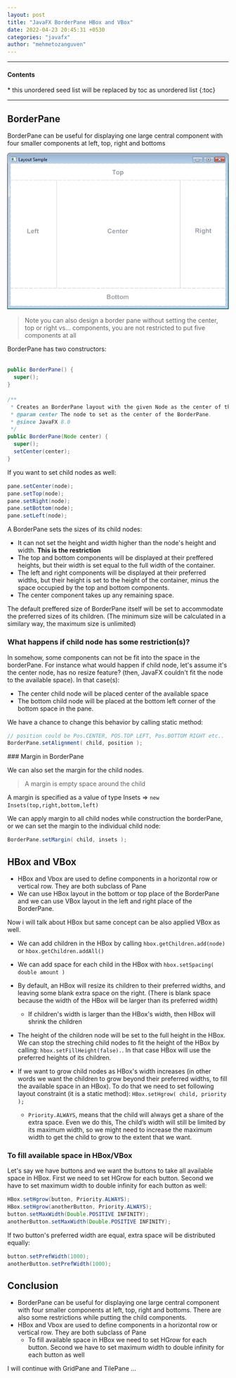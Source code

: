 ```yaml
---
layout: post
title: "JavaFX BorderPane HBox and VBox"
date: 2022-04-23 20:45:31 +0530
categories: "javafx"
author: "mehmetozanguven"
---
```


<nav class="custom-table-of-contents">
<hr class="horizontal-line">
  <h4 class="table-of-contents-title">Contents</h4>
  * this unordered seed list will be replaced by toc as unordered list
  {:toc}
 <hr class="horizontal-line">
</nav>

## BorderPane

BorderPane can be useful for displaying one large central component with four smaller components at left, top, right and bottoms

<img src="/assets/javafx/borderpane_hbox_and_vbox/borderpane.png" alt="borderpane">

> Note you can also design a border pane without setting the center, top or right vs... components, you are not restricted to put five components at all

BorderPane has two constructors:

```java

public BorderPane() {
  super();
}

/**
 * Creates an BorderPane layout with the given Node as the center of the BorderPane.
 * @param center The node to set as the center of the BorderPane.
 * @since JavaFX 8.0
 */
public BorderPane(Node center) {
  super();
  setCenter(center);
}
```

If you want to set child nodes as well:

```java
pane.setCenter(node);
pane.setTop(node);
pane.setRight(node);
pane.setBottom(node);
pane.setLeft(node);
```

A BorderPane sets the sizes of its child nodes:

- It can not set the height and width higher than the node's height and width. **This is the restriction**
- The top and bottom components will be displayed at their preffered heights, but their width is set equal to the full width of the container.
- The left and right components will be displayed at their preferred widths, but their height is set to the height of the
  container, minus the space occupied by the top and bottom components.
- The center component takes up any remaining space.

The default preffered size of BorderPane itself will be set to accommodate the preferred sizes of its children. (The minimum size will be calculated in a similary way, the maximum size is unlimited)

### What happens if child node has some restriction(s)?

In somehow, some components can not be fit into the space in the borderPane. For instance what would happen if child node, let's assume it's the center node, has no resize feature? (then, JavaFX couldn't fit the node to the available space). In that case(s):

- The center child node will be placed center of the available space
- The bottom child node will be placed at the bottom left corner of the bottom space in the pane.

We have a chance to change this behavior by calling static method:

```java
// position could be Pos.CENTER, POS.TOP LEFT, Pos.BOTTOM RIGHT etc..
BorderPane.setAlignment( child, position );
```

### Margin in BorderPane

We can also set the margin for the child nodes.

> A margin is empty space around the child

A margin is specified as a value of type Insets => `new Insets(top,right,bottom,left)`

We can apply margin to all child nodes while construction the borderPane, or we can set the margin to the individual child node:

```java
BorderPane.setMargin( child, insets );
```

## HBox and VBox

- HBox and Vbox are used to define components in a horizontal row or vertical row. They are both subclass of Pane
- We can use HBox layout in the bottom or top place of the BorderPane and we can use VBox layout in the left and right place of the BorderPane.

Now i will talk about HBox but same concept can be also applied VBox as well.

- We can add children in the HBox by calling `hbox.getChildren.add(node)` or `hbox.getChildren.addAll()`
- We can add space for each child in the HBox with `hbox.setSpacing( double amount )`
- By default, an HBox will resize its children to their preferred widths, and leaving some blank extra space on the right. (There is blank space because the width of the HBox will be larger than its preferred width)
  - If children's width is larger than the HBox's width, then HBox will shrink the children
- The height of the children node will be set to the full height in the HBox. We can stop the streching child nodes to fit the height of the HBox by calling: `hbox.setFillHeight(false).`. In that case HBox will use the preferred heights of its children.
- If we want to grow child nodes as HBox's width increases (in other words we want the children to grow beyond their preferred widths, to fill the available space in an HBox). To do that we need to set following layout constraint (it is a static method): `HBox.setHgrow( child, priority );`

  - `Priority.ALWAYS`, means that the child will always get a share of the extra space. Even we do this, The child’s width will still be limited by its maximum width, so we might need to increase the maximum width to get the child to grow to the extent that we want.

### To fill available space in HBox/VBox

Let's say we have buttons and we want the buttons to take all available space in HBox. First we need to set HGrow for each button. Second we have to set maximum width to double infinity for each button as well:

```java
HBox.setHgrow(button, Priority.ALWAYS);
HBox.setHgrow(anotherButton, Priority.ALWAYS);
button.setMaxWidth(Double.POSITIVE INFINITY);
anotherButton.setMaxWidth(Double.POSITIVE INFINITY);
```

If two button's preferred width are equal, extra space will be distributed equally:

```java
button.setPrefWidth(1000);
anotherButton.setPrefWidth(1000);
```

## Conclusion

- BorderPane can be useful for displaying one large central component with four smaller components at left, top, right and bottoms. There are also some restrictions while putting the child components.
- HBox and Vbox are used to define components in a horizontal row or vertical row. They are both subclass of Pane
  - To fill available space in HBox we need to set HGrow for each button. Second we have to set maximum width to double infinity for each button as well

I will continue with GridPane and TilePane ...
